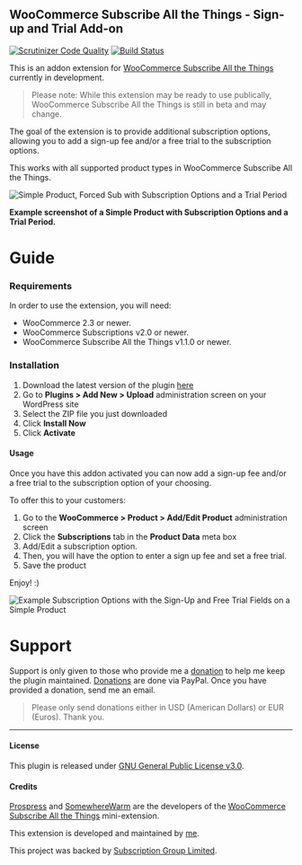 ## WooCommerce Subscribe All the Things - Sign-up and Trial Add-on

[![Scrutinizer Code Quality](https://scrutinizer-ci.com/g/seb86/woocommerce-subscribe-to-all-the-things-signup-trial-add-on/badges/quality-score.png?b=master)](https://scrutinizer-ci.com/g/seb86/woocommerce-subscribe-to-all-the-things-signup-trial-add-on/?branch=master) [![Build Status](https://scrutinizer-ci.com/g/seb86/woocommerce-subscribe-to-all-the-things-signup-trial-add-on/badges/build.png?b=master)](https://scrutinizer-ci.com/g/seb86/woocommerce-subscribe-to-all-the-things-signup-trial-add-on/build-status/master)

This is an addon extension for [WooCommerce Subscribe All the Things](https://github.com/Prospress/woocommerce-subscribe-all-the-things) currently in development.

> Please note: While this extension may be ready to use publically, WooCommerce Subscribe All the Things is still in beta and may change.

The goal of the extension is to provide additional subscription options, allowing you to add a sign-up fee and/or a free trial to the subscription options.

This works with all supported product types in WooCommerce Subscribe All the Things.

![Simple Product, Forced Sub with Subscription Options and a Trial Period](https://cldup.com/7iwW_UBfpn.png)

**Example screenshot of a Simple Product with Subscription Options and a Trial Period.**

# Guide

### Requirements

In order to use the extension, you will need:

* WooCommerce 2.3 or newer.
* WooCommerce Subscriptions v2.0 or newer.
* WooCommerce Subscribe All the Things v1.1.0 or newer.

### Installation

1. Download the latest version of the plugin [here](https://github.com/seb86/woocommerce-subscribe-to-all-the-things-signup-trial-add-on/archive/master.zip)
2. Go to **Plugins > Add New > Upload** administration screen on your WordPress site
3. Select the ZIP file you just downloaded
4. Click **Install Now**
5. Click **Activate**

#### Usage

Once you have this addon activated you can now add a sign-up fee and/or a free trial to the subscription option of your choosing.

To offer this to your customers:

1. Go to the **WooCommerce > Product > Add/Edit Product** administration screen
2. Click the **Subscriptions** tab in the **Product Data** meta box
3. Add/Edit a subscription option.
4. Then, you will have the option to enter a sign up fee and set a free trial.
6. Save the product

Enjoy! :)

![Example Subscription Options with the Sign-Up and Free Trial Fields on a Simple Product](https://cldup.com/hsEoHnBGL7.png)

# Support
Support is only given to those who provide me a [donation](https://www.paypal.me/CodeBreaker) to help me keep the plugin maintained. [Donations](https://www.paypal.me/CodeBreaker) are done via PayPal. Once you have provided a donation, send me an email.

> Please only send donations either in USD (American Dollars) or EUR (Euros). Thank you.

---

#### License

This plugin is released under [GNU General Public License v3.0](http://www.gnu.org/licenses/gpl-3.0.html).

#### Credits
[Prospress](http://prospress.com/) and [SomewhereWarm](http://www.somewherewarm.net/) are the developers of the [WooCommerce Subscribe All the Things](https://github.com/Prospress/woocommerce-subscribe-all-the-things) mini-extension.

This extension is developed and maintained by [me](https://sebastiendumont.com).

This project was backed by [Subscription Group Limited](http://www.subscriptiongroup.co.uk).
